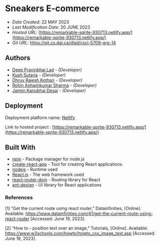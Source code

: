 <!--- The following README.md sample file was adapted from https://gist.github.com/PurpleBooth/109311bb0361f32d87a2#file-readme-template-md by Gabriella Mosquera for academic use ---> 


# Sneakers E-commerce

* *Date Created*: 22 MAY 2023
* *Last Modification Date*: 20 JUNE 2023
* *Hosted URL*: [https://remarkable-sprite-930713.netlify.app/](https://remarkable-sprite-930713.netlify.app/)
* *Git URL*: https://git.cs.dal.ca/dlad/csci-5709-grp-14

## Authors

* [Deep Pravinbhai Lad](dp658583@dal.ca) - *(Developer)*
* [Kush Sutaria](ks428142@dal.ca) - *(Developer)*
* [Dhruv Rajesh Kothari](dh801135@dal.ca) - *(Developer)*
* [Rohin Ashwinkumar Sharma](rh851598@dal.ca) - *(Developer)*
* [Jaimin Kanubhai Desai](jm690660@dal.ca) - *(Developer)*


## Deployment

Deployment platform name: [Netlify](https://app.netlify.com)

Link to hosted project : [https://remarkable-sprite-930713.netlify.app/](https://remarkable-sprite-930713.netlify.app/)

## Built With

* [npm](https://www.npmjs.com/) - Package manager for node.js
* [create-react-app](https://create-react-app.dev/) - Tool for creating React applications
* [nodejs](https://nodejs.org/en) - Runtime used
* [React.js](https://react.dev/) - The web framework used
* [react-router-dom](https://reactrouter.com/) - Routing library for React
* [ant-design](https://ant.design/) - UI library for React applications

### References

[1] “Get the current route using react router,” Datainfinities, [Online]. Available: https://www.datainfinities.com/41/get-the-current-route-using-react-router [Accessed: June 19, 2023]. 

[2] “How to - position text over an image,” Tutorials, [Online]. Available: https://www.w3schools.com/howto/howto_css_image_text.asp [Accessed: June 19, 2023]. 

